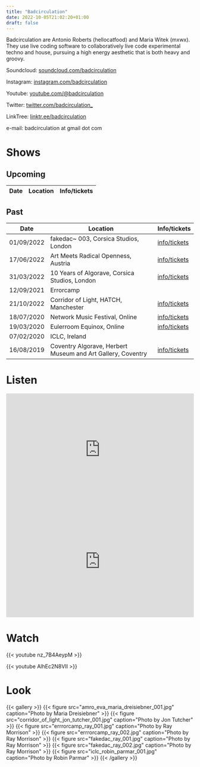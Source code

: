 ```yaml
---
title: "Badcirculation"
date: 2022-10-05T21:02:20+01:00
draft: false
---
```


Badcirculation are Antonio Roberts (hellocatfood) and Maria Witek (mxwx). They use live coding software to collaboratively live code experimental techno and house, pursuing a high energy aesthetic that is both heavy and groovy.

Soundcloud: [soundcloud.com/badcirculation](https://soundcloud.com/badcirculation)

Instagram: [instagram.com/badcirculation](https://www.instagram.com/badcirculationband)

Youtube: [youtube.com/@badcirculation](https://www.youtube.com/@badcirculation)

Twitter: [twitter.com/badcirculation_](https://twitter.com/badcirculation_)

LinkTree: [linktr.ee/badcirculation](https://linktr.ee/badcirculation)

e-mail: badcirculation at gmail dot com

# Shows

## Upcoming
| Date         | Location                               | Info/tickets |
| ------------ | -------------------------------------- | ------------ |

## Past
| Date         | Location                               | Info/tickets |
| ------------ | -------------------------------------- | ------------ |
| 01/09/2022   | fakedac~ 003, Corsica Studios, London | [info/tickets](https://fakedac.net/event/2)
| 17/06/2022   | Art Meets Radical Openness, Austria | [info/tickets](https://www.radical-openness.org/en/programm/2022/algorave-badcirculation)
| 31/03/2022   | 10 Years of Algorave, Corsica Studios, London | [info/tickets](https://ra.co/events/1499155)
| 12/09/2021   | Errorcamp |
| 21/10/2022   | Corridor of Light, HATCH, Manchester| [info/tickets](https://oxfordroadcorridor.com/events/algorave/)
| 18/07/2020   | Network Music Festival, Online      | [info/tickets](https://networkmusicfestival.org/algorave/)
| 19/03/2020   | Eulerroom Equinox, Online | [info/tickets](https://equinox.eulerroom.com/)
| 07/02/2020   | ICLC, Ireland |
| 16/08/2019   | Coventry Algorave, Herbert Museum and Art Gallery, Coventry | [info/tickets](https://www.theherbert.org/whats_on/1449/algorave)

# Listen

<iframe width="100%" height="300" scrolling="no" frameborder="no" allow="autoplay" src="https://w.soundcloud.com/player/?url=https%3A//api.soundcloud.com/tracks/1242599782&color=%23ff5500&auto_play=false&hide_related=false&show_comments=true&show_user=true&show_reposts=false&show_teaser=true&visual=true"></iframe>

<iframe width="100%" height="300" scrolling="no" frameborder="no" allow="autoplay" src="https://w.soundcloud.com/player/?url=https%3A//api.soundcloud.com/tracks/867434083&color=%23ff5500&auto_play=false&hide_related=false&show_comments=true&show_user=true&show_reposts=false&show_teaser=true&visual=true"></iframe>

# Watch

{{< youtube nz_7B4AeypM >}}

{{< youtube AlhEc2N8VII >}}

# Look
{{< gallery >}}
  {{< figure src="amro_eva_maria_dreisiebner_001.jpg" caption="Photo by Maria Dreisiebner" >}}
  {{< figure src="corridor_of_light_jon_tutcher_001.jpg" caption="Photo by Jon Tutcher" >}}
  {{< figure src="errrorcamp_ray_001.jpg" caption="Photo by Ray Morrison" >}}
  {{< figure src="errrorcamp_ray_002.jpg" caption="Photo by Ray Morrison" >}}
  {{< figure src="fakedac_ray_001.jpg" caption="Photo by Ray Morrison" >}}
  {{< figure src="fakedac_ray_002.jpg" caption="Photo by Ray Morrison" >}}
  {{< figure src="iclc_robin_parmar_001.jpg" caption="Photo by Robin Parmar" >}}
{{< /gallery >}}
